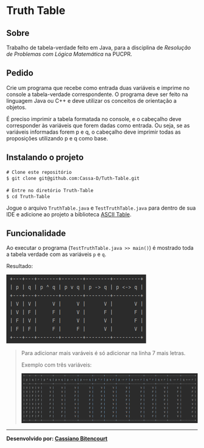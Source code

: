 # Truth Table

## Sobre

Trabalho de tabela-verdade feito em Java, para a disciplina de _Resolução de Problemas com Lógica Matemática_ na PUCPR.

## Pedido

Crie um programa que recebe como entrada duas variáveis e imprime no console a tabela-verdade correspondente. O programa deve ser feito na linguagem Java ou C++ e deve utilizar os conceitos de orientação a objetos.

É preciso imprimir a tabela formatada no console, e o cabeçalho deve corresponder às variáveis que forem dadas como entrada. Ou seja, se as variáveis informadas forem p e q, o cabeçalho deve imprimir todas as proposições utilizando p e q como base.

## Instalando o projeto

```shell
# Clone este repositório
$ git clone git@github.com:Cassa-D/Tuth-Table.git

# Entre no diretório Truth-Table
$ cd Truth-Table
``` 

Jogue o arquivo `TruthTable.java` e `TestTruthTable.java` para dentro de sua IDE e adicione ao projeto a biblioteca [ASCII Table](https://code.google.com/archive/p/java-ascii-table/).

## Funcionalidade

Ao executar o programa (`TestTruthTable.java >> main()`) é mostrado toda a tabela verdade com as variáveis `p` e `q`.

Resultado:

![img.png](images/img.png)

> Para adicionar mais varáveis é só adicionar na linha 7 mais letras.
> 
> Exemplo com três variáveis:
> 
> ![img.png](images/img2.png)

---

__Desenvolvido por: [Cassiano Bitencourt](https://github.com/Cassa-D)__
